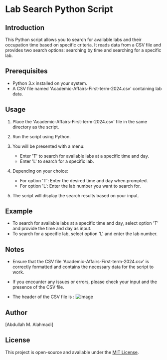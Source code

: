 # Lab Search Python Script

## Introduction

This Python script allows you to search for available labs and their occupation time based on specific criteria. It reads data from a CSV file and provides two search options: searching by time and searching for a specific lab.

## Prerequisites

- Python 3.x installed on your system.
- A CSV file named 'Academic-Affairs-First-term-2024.csv' containing lab data.

## Usage

1. Place the 'Academic-Affairs-First-term-2024.csv' file in the same directory as the script.

2. Run the script using Python.

3. You will be presented with a menu:
   - Enter 'T' to search for available labs at a specific time and day.
   - Enter 'L' to search for a specific lab.

4. Depending on your choice:
   - For option 'T': Enter the desired time and day when prompted.
   - For option 'L': Enter the lab number you want to search for.

5. The script will display the search results based on your input.

## Example

- To search for available labs at a specific time and day, select option 'T' and provide the time and day as input.
- To search for a specific lab, select option 'L' and enter the lab number.

## Notes

- Ensure that the CSV file 'Academic-Affairs-First-term-2024.csv' is correctly formatted and contains the necessary data for the script to work.
- If you encounter any issues or errors, please check your input and the presence of the CSV file.

- The header of the CSV file is : ![image](https://github.com/AiBJ/classes_availability_checker/assets/103126729/9987d3f4-3af8-4fc0-ae8b-a204184ff34b)


## Author

[Abdullah M. Alahmadi]

## License

This project is open-source and available under the [MIT License](LICENSE).

